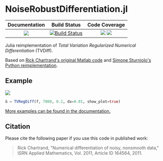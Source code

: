 # NoiseRobustDifferentiation.jl

| **Documentation**                       | **Build Status**                          | **Code Coverage**                                                   |
|:---------------------------------------:|:-----------------------------------------:|:-------------------------------------------------------------------:|
| [![][docs-latest-img]][docs-latest-url] | [![Build Status][travis-img]][travis-url] | [![][coveralls-img]][coveralls-url] [![][codecov-img]][codecov-url] |


Julia reimplementation of *Total Variation Regularized Numerical Differentiation* (TVDiff).

Based on [Rick Chartrand's original Matlab code](https://sites.google.com/site/dnartrahckcir/home/tvdiff-code) and [Simone Sturniolo's Python reimplementation](https://github.com/stur86/tvregdiff).

## Example

![](https://adrhill.github.io/NoiseRobustDifferentiation.jl/dev/paper_small7000.svg)

```julia
û = TVRegDiff(f, 7000, 0.2, dx=0.01, show_plot=true)
```

[More examples can be found in the documentation.](https://adrhill.github.io/NoiseRobustDifferentiation.jl/dev/examples/)

## Citation
Please cite the following paper if you use this code in published work:
> Rick Chartrand, "Numerical differentiation of noisy, nonsmooth data," ISRN Applied Mathematics, Vol. 2011, Article ID 164564, 2011. 


[docs-latest-img]: https://img.shields.io/badge/docs-dev-blue.svg
[docs-latest-url]: https://adrhill.github.io/NoiseRobustDifferentiation.jl/dev/

[travis-img]: https://travis-ci.com/adrhill/NoiseRobustDifferentiation.jl.svg?branch=main
[travis-url]: https://travis-ci.com/github/adrhill/NoiseRobustDifferentiation.jl

[coveralls-img]: https://coveralls.io/repos/github/adrhill/NoiseRobustDifferentiation.jl/badge.svg?branch=main
[coveralls-url]: https://coveralls.io/github/adrhill/NoiseRobustDifferentiation.jl?branch=main

[codecov-img]: https://codecov.io/gh/adrhill/NoiseRobustDifferentiation.jl/branch/main/graph/badge.svg
[codecov-url]: https://codecov.io/gh/adrhill/NoiseRobustDifferentiation.jl